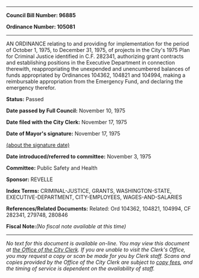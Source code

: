 

********

**Council Bill Number: 96885**
   
**Ordinance Number: 105081**
********

 AN ORDINANCE relating to and providing for implementation for the period of October 1, 1975, to December 31, 1975, of projects in the City's 1975 Plan for Criminal Justice identified in C.F. 282341, authorizing grant contracts and establishing positions in the Executive Department in connection therewith, reappropriating the unexpended and unencumbered balances of funds appropriated by Ordinances 104362, 104821 and 104994, making a reimbursable appropriation from the Emergency Fund, and declaring the emergency therefor.

**Status:** Passed
   
**Date passed by Full Council:** November 10, 1975
   
**Date filed with the City Clerk:** November 17, 1975
   
**Date of Mayor's signature:** November 17, 1975
   
[(about the signature date)](/~public/approvaldate.htm)
   
   
   
**Date introduced/referred to committee:** November 3, 1975
   
**Committee:** Public Safety and Health
   
**Sponsor:** REVELLE
   
   
**Index Terms:** CRIMINAL-JUSTICE, GRANTS, WASHINGTON-STATE, EXECUTIVE-DEPARTMENT, CITY-EMPLOYEES, WAGES-AND-SALARIES

**References/Related Documents:** Related: Ord 104362, 104821, 104994, CF 282341, 279748, 280846

**Fiscal Note:**_(No fiscal note available at this time)_
********

_No text for this document is available on-line. You may view this document at [the Office of the City Clerk](http://www.seattle.gov/leg/clerk/contactUs.htm). If you are unable to visit the Clerk's Office, you may request a copy or scan be made for you by Clerk staff. Scans and copies provided by the Office of the City Clerk are subject to [copy fees](http://clerk.seattle.gov/~public/clerkfees.htm), and the timing of service is dependent on the availability of staff._


